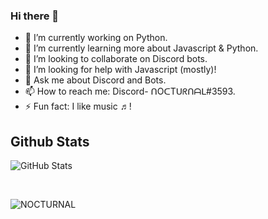 ### Hi there 👋


- 🔭 I’m currently working on Python.
- 🌱 I’m currently learning more about Javascript & Python.
- 👯 I’m looking to collaborate on Discord bots.
- 🤔 I’m looking for help with Javascript (mostly)!
- 💬 Ask me about Discord and Bots.
- 📫 How to reach me: Discord- ᑎOᑕTᑌᖇᑎᗩᒪ#3593.
- ⚡ Fun fact: I like music ♬!

## Github Stats

<p>
<img alt="GitHub Stats" src="https://github-readme-stats-codestackr.vercel.app/api?username=NOCTURNAL03&show_icons=true&hide_border=true&theme=dark"></img>
</p>
<br>
<p>
<img src="http://github-readme-streak-stats.herokuapp.com/?user=NOCTURNAL03&hide_border=true&theme=dark" alt="NOCTURNAL"></img>
</p>
<br>
<!--
Get this shit out when I'm actually ready to create!
<p> 
<img src="https://github-readme-stats.vercel.app/api/top-langs/?username=NOCTURNAL03&layout=compact&hide_border=true&theme=dark" alt="Most used languages"></img>
</p>
<br>
<br>
<br>
Special thank's to [Anuraghazra](https://github.com/anuraghazra/github-readme-stats)For this cool stats API!! And My first project which I have done on my own in GitHub!! 🤣
-->

